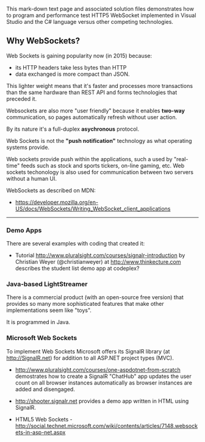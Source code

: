 This mark-down text page and associated solution files demonstrates how to program and performance test
HTTP5 WebSocket implemented in Visual Studio and the C# language versus other competing technologies.

## <a name="Why"> Why WebSockets?</a>
Web Sockets is gaining popularity now (in 2015) because:
* its HTTP headers take less bytes than HTTP 
* data exchanged is more compact than JSON.

This lighter weight means that it's faster and processes more transactions than the same hardware
than REST API and forms technologies that preceded it.

Websockets are also more "user friendly" 
because it enables **two-way** communication, so pages automatically refresh without user action.

By its nature it's a full-duplex **asychronous** protocol.

Web Sockets is not the **"push notification"** technology as what operating systems provide.

Web sockets provide push within the applications, such a used by "real-time" feeds such as 
stock and sports tickers, on-line gaming, etc.
Web sockets techonology is also used for communication between two servers without a human UI.

WebSockets as described on MDN:
  * https://developer.mozilla.org/en-US/docs/WebSockets/Writing_WebSocket_client_applications


<hr />


### <a name="DemoApps"> Demo Apps</a>
There are several examples with coding that created it:

* Tutorial http://www.pluralsight.com/courses/signalr-introduction
 by Christian Weyer (@christianweyer) at http://www.thinkecture.com 
 describes the student list demo app at
 codeplex?


### <a name="LightStreamer"> Java-based LightStreamer</a>
There is a commercial product (with an open-source free version)
that provides so many more sophisticated features that make other implementations seem like "toys". 

It is programmed in Java.

### <a name="MS_WebSockets"> Microsoft Web Sockets</a>
To implement Web Sockets Microsoft offers its SignalR library (at http://SignalR.net)
for addition to all ASP.NET project types (MVC).

  * http://www.pluralsight.com/courses/one-aspdotnet-from-scratch
  demostrates how to create a SignalR "ChatHub" app updates the user count on all browser instances automatically
  as browser instances are added and disengaged.
  
  * http://shooter.signalr.net provides a demo app written in HTML using SignalR.
  
 * HTML5 Web Sockets - http://social.technet.microsoft.com/wiki/contents/articles/7148.websockets-in-asp-net.aspx

